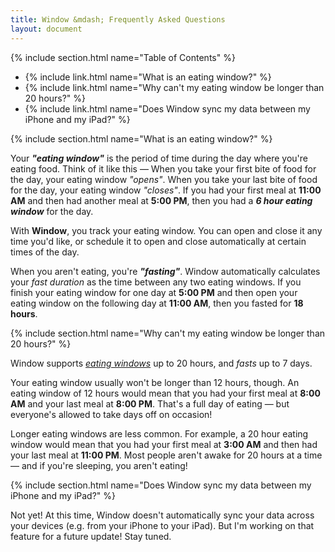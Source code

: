```yaml
---
title: Window &mdash; Frequently Asked Questions
layout: document
---
```


{% include section.html name="Table of Contents" %}
 - {% include link.html name="What is an eating window?" %}
 - {% include link.html name="Why can't my eating window be longer than 20 hours?" %}
 - {% include link.html name="Does Window sync my data between my iPhone and my iPad?" %}

{% include section.html name="What is an eating window?" %}

Your ***"eating window"*** is the period of time during the day where you're eating food. Think of it like this &mdash; When you take your first bite of food for the day, your eating window *"opens"*. When you take your last bite of food for the day, your eating window *"closes"*. If you had your first meal at **11:00 AM** and then had another meal at **5:00 PM**, then you had a ***6 hour eating window*** for the day.

With **Window**, you track your eating window. You can open and close it any time you'd like, or schedule it to open and close automatically at certain times of the day.

When you aren't eating, you're ***"fasting"***. Window automatically calculates your *fast duration* as the time between any two eating windows. If you finish your eating window for one day at **5:00 PM** and then open your eating window on the following day at **11:00 AM**, then you fasted for **18 hours**.


{% include section.html name="Why can't my eating window be longer than 20 hours?" %}

Window supports *[eating windows](#what-is-an-eating-window?)* up to 20 hours, and *fasts* up to 7 days.

Your eating window usually won't be longer than 12 hours, though. An eating window of 12 hours would mean that you had your first meal at **8:00 AM** and your last meal at **8:00 PM**. That's a full day of eating &mdash; but everyone's allowed to take days off on occasion! 

Longer eating windows are less common. For example, a 20 hour eating window would mean that you had your first meal at **3:00 AM** and then had your last meal at **11:00 PM**. Most people aren't awake for 20 hours at a time &mdash; and if you're sleeping, you aren't eating!


{% include section.html name="Does Window sync my data between my iPhone and my iPad?" %}

Not yet! At this time, Window doesn't automatically sync your data across your devices (e.g. from your iPhone to your iPad). But I'm working on that feature for a future update! Stay tuned.
